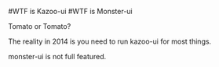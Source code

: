 #WTF is Kazoo-ui
#WTF is Monster-ui

Tomato or Tomato?

The reality in 2014 is you need to run kazoo-ui for most things.

monster-ui is not full featured.

